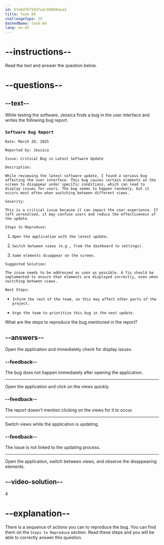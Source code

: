```yaml
---
id: 67e6d7b750d7adc99809aea3
title: Task 84
challengeType: 19
dashedName: task-84
lang: en-US
---
```


<!-- READING -->

# --instructions--

Read the text and answer the question below.

# --questions--

## --text--

While testing the software, Jessica finds a bug in the user interface and writes the following bug report.

### `Software Bug Report`

`Date: March 28, 2025`

`Reported by: Jessica`

`Issue: Critical Bug in Latest Software Update`

`Description:`

`While reviewing the latest software update, I found a serious bug affecting the user interface. This bug causes certain elements on the screen to disappear under specific conditions, which can lead to display issues for users. The bug seems to happen randomly, but it occurs most often when switching between different views.`

`Severity:`

`This is a critical issue because it can impact the user experience. If left unresolved, it may confuse users and reduce the effectiveness of the update.`

`Steps to Reproduce:`

1. `Open the application with the latest update.`

2. `Switch between views (e.g., from the dashboard to settings).`

3. `Some elements disappear on the screen.`

`Suggested Solution:`

`The issue needs to be addressed as soon as possible. A fix should be implemented to ensure that elements are displayed correctly, even when switching between views.`

`Next Steps:`

- `Inform the rest of the team, as this may affect other parts of the project.`

- `Urge the team to prioritize this bug in the next update.`

What are the steps to reproduce the bug mentioned in the report?

## --answers--

Open the application and immediately check for display issues.
  
### --feedback--

The bug does not happen immediately after opening the application.

---

Open the application and click on the views quickly.

### --feedback--

The report doesn't mention clicking on the views for it to occur.

---

Switch views while the application is updating.

### --feedback--

The issue is not linked to the updating process.

---

Open the application, switch between views, and observe the disappearing elements.

## --video-solution--

4

# --explanation--

There is a sequence of actions you can to reproduce the bug. You can find them on the `Steps to Reproduce` section. Read these steps and you will be able to correctly answer this question.
